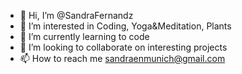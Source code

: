 - 👋 Hi, I’m @SandraFernandz
- 👀 I’m interested in Coding, Yoga&Meditation, Plants
- 🌱 I’m currently learning to code
- 💞️ I’m looking to collaborate on interesting projects
- 📫 How to reach me sandraenmunich@gmail.com

<!---
SandraFernandz/SandraFernandz is a ✨ special ✨ repository because its `README.md` (this file) appears on your GitHub profile.
You can click the Preview link to take a look at your changes.
--->
